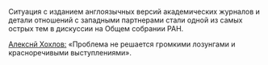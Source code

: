 Ситуация с изданием англоязычных версий академических журналов и детали отношений с западными партнерами стали
одной из самых острых тем в дискуссии на Общем собрании РАН.

[Алекснй Хохлов:](https://new.ras.ru/activities/news/aleksey-khokhlov-problema-ne-reshaetsya-gromkimi-lozungami-i-krasnorechivymi-vystupleniyami/) «Проблема не решается громкими лозунгами и красноречивыми выступлениями».
